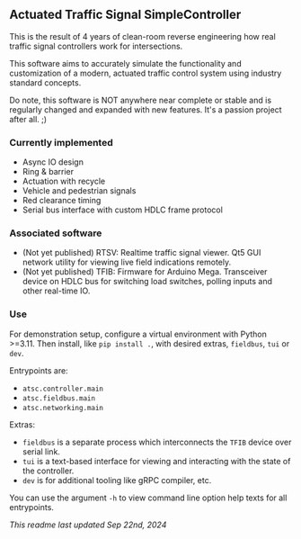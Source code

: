 ## Actuated Traffic Signal SimpleController

This is the result of 4 years of clean-room reverse engineering how real traffic signal controllers work for intersections.

This software aims to accurately simulate the functionality and customization of a modern, actuated traffic control system using industry standard concepts.

Do note, this software is NOT anywhere near complete or stable and is regularly changed and expanded with new features. It's a passion project after all. ;)

### Currently implemented

- Async IO design
- Ring & barrier
- Actuation with recycle
- Vehicle and pedestrian signals
- Red clearance timing
- Serial bus interface with custom HDLC frame protocol

### Associated software

- (Not yet published) RTSV: Realtime traffic signal viewer. Qt5 GUI network utility for viewing live field indications remotely.
- (Not yet published) TFIB: Firmware for Arduino Mega. Transceiver device on HDLC bus for switching load switches, polling inputs and other real-time IO.

### Use

For demonstration setup, configure a virtual environment with Python >=3.11. Then install, like `pip install .`, with desired extras, `fieldbus`, `tui` or `dev`.

Entrypoints are:
- `atsc.controller.main`
- `atsc.fieldbus.main`
- `atsc.networking.main`

Extras:

- `fieldbus` is a separate process which interconnects the `TFIB` device over serial link.
- `tui` is a text-based interface for viewing and interacting with the state of the controller.
- `dev` is for additional tooling like gRPC compiler, etc.

You can use the argument `-h` to view command line option help texts for all entrypoints.

_This readme last updated Sep 22nd, 2024_
